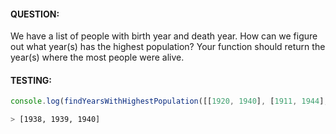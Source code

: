 #### QUESTION:

We have a list of people with birth year and death year. 
How can we figure out what year(s) has the highest population? 
Your function should return the year(s) where the most people were alive.

#### TESTING:

````javascript
console.log(findYearsWithHighestPopulation([[1920, 1940], [1911, 1944], [1920, 1955], [1938, 1940], [1960, 1960]]))
````

````bash
> [1938, 1939, 1940]
````

